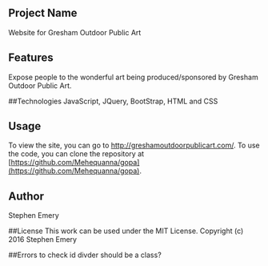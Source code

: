 ## Project Name
Website for Gresham Outdoor Public Art

## Features
Expose people to the wonderful art being produced/sponsored by Gresham Outdoor Public Art.

##Technologies
JavaScript, JQuery, BootStrap, HTML and CSS

## Usage
To view the site, you can go to http://greshamoutdoorpublicart.com/.
To use the code, you can clone the repository at [https://github.com/Mehequanna/gopa](https://github.com/Mehequanna/gopa).

## Author
Stephen Emery

##License
This work can be used under the MIT License.
Copyright (c) 2016 Stephen Emery

##Errors to check
id divder should be a class?
